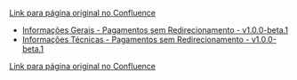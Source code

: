 [Link para página original no Confluence](https://openfinancebrasil.atlassian.net/wiki/spaces/OF/pages/157221349)

- [Informações Gerais - Pagamentos sem Redirecionamento - v1.0.0-beta.1](../../../../../../../../OF/Open%20Finance%20Brasil/Especifica%c3%a7%c3%b5es%20de%20APIs/Servi%c3%a7os%20-%20SV/[SV]%20Inicia%c3%a7%c3%a3o%20de%20Pagamentos/[SV]%20API%20-%20Pagamentos%20sem%20Redirecionamento/Hist%c3%b3rico%20de%20Especifica%c3%a7%c3%b5es%20-%20[SV]%20Pagamento%20sem%20Redirecionamento/v1.0.0-beta.1%20-%20Pagamentos%20sem%20Redirecionamento/Informa%c3%a7%c3%b5es%20Gerais%20-%20Pagamentos%20sem%20Redirecionamento%20-%20v1.0.0-beta.1/index)
- [Informações Técnicas - Pagamentos sem Redirecionamento - v1.0.0-beta.1](../../../../../../../../OF/Open%20Finance%20Brasil/Especifica%c3%a7%c3%b5es%20de%20APIs/Servi%c3%a7os%20-%20SV/[SV]%20Inicia%c3%a7%c3%a3o%20de%20Pagamentos/[SV]%20API%20-%20Pagamentos%20sem%20Redirecionamento/Hist%c3%b3rico%20de%20Especifica%c3%a7%c3%b5es%20-%20[SV]%20Pagamento%20sem%20Redirecionamento/v1.0.0-beta.1%20-%20Pagamentos%20sem%20Redirecionamento/Informa%c3%a7%c3%b5es%20T%c3%a9cnicas%20-%20Pagamentos%20sem%20Redirecionamento%20-%20v1.0.0-beta.1)

[Link para página original no Confluence](https://openfinancebrasil.atlassian.net/wiki/spaces/OF/pages/157221349)